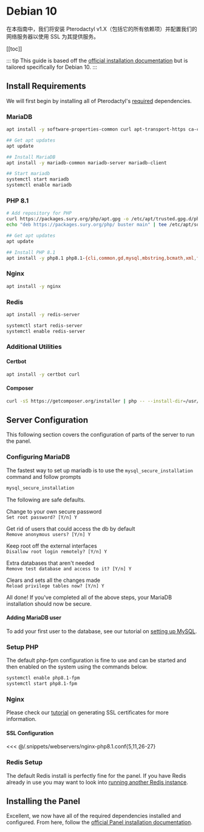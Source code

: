 # Debian 10
在本指南中，我们将安装 Pterodactyl v1.X（包括它的所有依赖项）并配置我们的网络服务器以使用 SSL 为其提供服务。

[[toc]]

::: tip
This guide is based off the [official installation documentation](/panel/1.0/getting_started.md) but is tailored specifically for Debian 10.
:::

## Install Requirements
We will first begin by installing all of Pterodactyl's [required](/panel/1.0/getting_started.md#dependencies) dependencies.

### MariaDB
```bash
apt install -y software-properties-common curl apt-transport-https ca-certificates

## Get apt updates
apt update

## Install MariaDB
apt install -y mariadb-common mariadb-server mariadb-client

## Start mariadb
systemctl start mariadb
systemctl enable mariadb
```

### PHP 8.1
```bash
# Add repository for PHP
curl https://packages.sury.org/php/apt.gpg -o /etc/apt/trusted.gpg.d/php.gpg
echo "deb https://packages.sury.org/php/ buster main" | tee /etc/apt/sources.list.d/php.list

## Get apt updates
apt update

## Install PHP 8.1
apt install -y php8.1 php8.1-{cli,common,gd,mysql,mbstring,bcmath,xml,fpm,curl,zip}
```

### Nginx
```bash
apt install -y nginx
```

### Redis
```bash
apt install -y redis-server

systemctl start redis-server
systemctl enable redis-server
```

### Additional Utilities

#### Certbot
```bash
apt install -y certbot curl
```

#### Composer
```bash
curl -sS https://getcomposer.org/installer | php -- --install-dir=/usr/local/bin --filename=composer
```

## Server Configuration
This following section covers the configuration of parts of the server to run the panel.

### Configuring MariaDB
The fastest way to set up mariadb is to use the `mysql_secure_installation` command and follow prompts

```bash
mysql_secure_installation
```

The following are safe defaults.

Change to your own secure password  
`Set root password? [Y/n] Y`

Get rid of users that could access the db by default  
`Remove anonymous users? [Y/n] Y`

Keep root off the external interfaces  
`Disallow root login remotely? [Y/n] Y`

Extra databases that aren't needed  
`Remove test database and access to it? [Y/n] Y`

Clears and sets all the changes made  
`Reload privilege tables now? [Y/n] Y`

All done! If you've completed all of the above steps, your MariaDB installation should now be secure.

#### Adding MariaDB user
To add your first user to the database, see our tutorial on [setting up MySQL](/tutorials/mysql_setup.md).

### Setup PHP
The default php-fpm configuration is fine to use and can be started and then enabled on the system using the
commands below.

```bash
systemctl enable php8.1-fpm
systemctl start php8.1-fpm
```

### Nginx
Please check our [tutorial](/tutorials/creating_ssl_certificates.md) on generating SSL certificates for more information.

#### SSL Configuration
<<< @/.snippets/webservers/nginx-php8.1.conf{5,11,26-27}

### Redis Setup
The default Redis install is perfectly fine for the panel. If you have Redis already in use you may want to look into
[running another Redis instance](https://community.pivotal.io/s/article/How-to-setup-and-run-multiple-Redis-server-instances-on-a-Linux-host).

## Installing the Panel
Excellent, we now have all of the required dependencies installed and configured. From here, follow the [official Panel installation documentation](/panel/1.0/getting_started.md#download-files).
